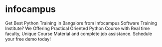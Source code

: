 # infocampus
Get Best Python Training in Bangalore from Infocampus Software Training Institute?  We Offering Practical Oriented Python Course with Real time faculty, Unique Course Material and complete job assistance. Schedule your free demo today!
